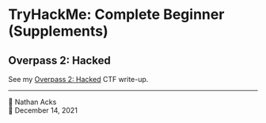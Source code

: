 # TryHackMe: Complete Beginner (Supplements)

## Overpass 2: Hacked

See my [Overpass 2: Hacked](../notes/tryhackme-overpass-2-hacked.md) CTF write-up.

- - - -

<span aria-hidden="true">👤</span> Nathan Acks  
<span aria-hidden="true">📅</span> December 14, 2021

